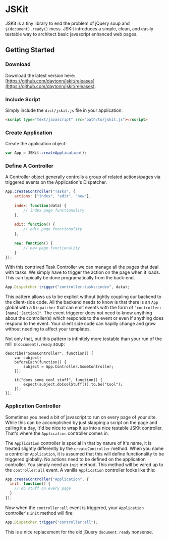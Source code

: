 JSKit
=====

JSKit is a tiny library to end the problem of jQuery soup and `$(document).ready()` mess. JSKit introduces a simple, clean, and easily testable way to architect basic javascript enhanced web pages.

Getting Started
---------------

### Download
Download the latest version here: [https://github.com/daytonn/jskit/releases](https://github.com/daytonn/jskit/releases).

### Include Script
Simply include the `dist/jskit.js` file in your application:

```html
<script type="text/javascript" src="path/to/jskit.js"></script>
```

### Create Application
Create the application object:

```js
var App = JSKit.createApplication();
```

### Define A Controller
A Controller object generally controlls a group of related actions/pages via triggered events on the Application's Dispatcher.

```js
App.createController("Tasks", {
	actions: ["index", "edit", "new"],
	
	index: function(data) {
		// index page functionality
	},
	
	edit: function() {
		// edit page functionality
	},
	
	new: function() {
		// new page functionality
	}
});
```

With this contrived Task Controller we can manage all the pages that deal with tasks. We simply have to trigger the action on the page when it loads. This can typically be done programatically from the back-end.

```js
App.Dispatcher.trigger("controller:tasks:index", data);
```

This pattern allows us to be explicit without tightly coupling our backend to the client-side code. All the backend needs to know is that there is an `App` global with a `Dispatcher` that can emit events with the form of `"controller:[name]:[action]"`. The event triggerer does not need to know anything about the controller(s) which responds to the event or even if anything does respond to the event. Your client side code can hapilly change and grow without needing to affect your templates.

Not only that, but this pattern is infinitely more testable than your run of the mill `$(document).ready` soup:

```
describe("SomeController", function() {
	var subject;
	beforeEach(function() {
		subject = App.Controller.SomeController;
	});
	
	it("does some cool stuff", function() {
		expect(subject.doCoolStuff()).to.be("Cool");
	});
});
```

### Application Controller
Sometimes you need a bit of javascript to run on every page of your site. While this can be accomplished by just slapping a script on the page and calling it a day, It'd be nice to wrap it up into a nice testable JSKit controller. That's where the `Application` controller comes in.

The `Application` controller is special in that by nature of it's name, it is treated slightly differently by the `createController` method. When you name a controller `Application`, it is assumed that this will define functionality to be triggered globally. No actions need to be defined on the application controller. You simply need an `init` method. This method will be wired up to the `controller:all` event. A vanilla `Application` controller looks like this:

```js
App.createController("Application", {
  init: function() {
    // do stuff on every page
  }
});
```

Now when the `controller:all` event is triggered, your `Application` controller's `init` method will fire:

```js
App.Dispatcher.trigger("controller:all");
```

This is a nice replacement for the old jQuery `document.ready` nonsense.